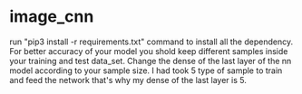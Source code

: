 # image_cnn


run "pip3 install -r requirements.txt" command to install all the dependency.
For better accuracy of your model you shold keep different samples inside your training and test data_set.
Change the dense of the last layer of the nn model according to your sample size.
I had took 5 type of sample to train and feed the network that's why my dense of the last layer is 5.
